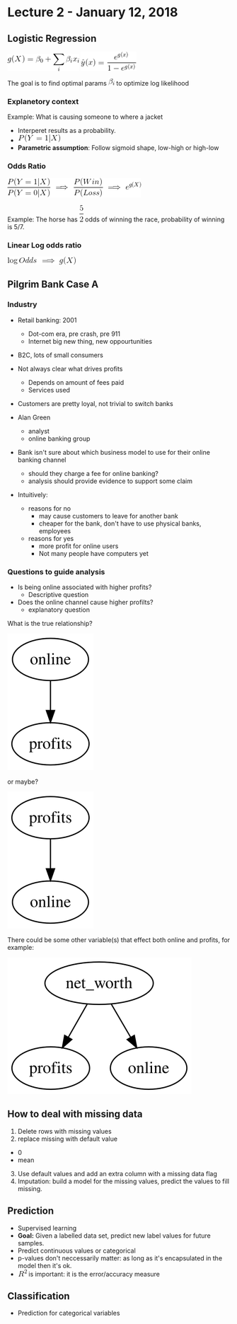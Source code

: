 # Lecture 2 - January 12, 2018

## Logistic Regression

![latex-8abfaa56-85f3-4e94-9297-f69ccc70b45e](data/lecture2/latex-8abfaa56-85f3-4e94-9297-f69ccc70b45e.png)
![latex-28bfc1a3-72ef-4951-b843-30b47bf93805](data/lecture2/latex-28bfc1a3-72ef-4951-b843-30b47bf93805.png)

The goal is to find optimal params ![latex-67dc2aa7-4b9d-42fc-a8d1-4f4fd09e5057](data/lecture2/latex-67dc2aa7-4b9d-42fc-a8d1-4f4fd09e5057.png) to optimize log likelihood

### Explanetory context
Example: What is causing someone to where a jacket
- Interperet results as a probability.
- ![latex-ef7e9607-0e8e-45f2-960a-da8bd05cc760](data/lecture2/latex-ef7e9607-0e8e-45f2-960a-da8bd05cc760.png)
- **Parametric assumption**: Follow sigmoid shape, low-high or high-low

### Odds Ratio

![latex-5edbf8c0-a592-4d84-b4db-4476f06bc982](data/lecture2/latex-5edbf8c0-a592-4d84-b4db-4476f06bc982.png)

Example: The horse has ![latex-adcd7529-6d5b-4edc-bec6-ce1272417898](data/lecture2/latex-adcd7529-6d5b-4edc-bec6-ce1272417898.png) odds of winning the race, probability of winning is 5/7.

### Linear Log odds ratio

![latex-7cddc24c-c287-4835-9acb-8efe53037f44](data/lecture2/latex-7cddc24c-c287-4835-9acb-8efe53037f44.png)

## Pilgrim Bank Case A

### Industry
- Retail banking: 2001
  - Dot-com era, pre crash, pre 911
  - Internet big new thing, new oppourtunities
- B2C, lots of small consumers
- Not always clear what drives profits
  - Depends on amount of fees paid
  - Services used
- Customers are pretty loyal, not trivial to switch banks

- Alan Green
  - analyst
  - online banking group
- Bank isn't sure about which business model to use for their online banking channel
  - should they charge a fee for online banking?
  - analysis should provide evidence to support some claim

- Intuitively:
  - reasons for no
    - may cause customers to leave for another bank
    - cheaper for the bank, don't have to use physical banks, employees
  - reasons for yes
    - more profit for online users
    - Not many people have computers yet

### Questions to guide analysis
- Is being online associated with higher profits?
  - Descriptive question
- Does the online channel cause higher profilts?
  - explanatory question

What is the true relationship?

![graph-7b9b9979-360a-4a7b-ab48-a1399864b04c](data/lecture2/graph-7b9b9979-360a-4a7b-ab48-a1399864b04c.svg)

or maybe?


![graph-fbabbd4a-58e2-4797-9cb2-d79122f2e953](data/lecture2/graph-fbabbd4a-58e2-4797-9cb2-d79122f2e953.svg)

There could be some other variable(s) that effect both online and profits, for example:


![graph-c777a946-cfe0-47c1-8341-08e2c509e7bb](data/lecture2/graph-c777a946-cfe0-47c1-8341-08e2c509e7bb.svg)

## How to deal with missing data
1. Delete rows with missing values
2. replace missing with default value
  - 0
  - mean
3. Use default values and add an extra column with a missing data flag
4. Imputation: build a model for the missing values, predict the values to fill missing.

## Prediction
- Supervised learning
- **Goal:** Given a labelled data set, predict new label values for future samples.
- Predict continuous values or categorical
- p-values don't neccessarily matter: as long as it's encapsulated in the model then it's ok.
- ![latex-21126e18-1cdd-42ac-a09a-91ecf89fab60](data/lecture2/latex-21126e18-1cdd-42ac-a09a-91ecf89fab60.png) is important: it is the error/accuracy measure

## Classification
- Prediction for categorical variables

